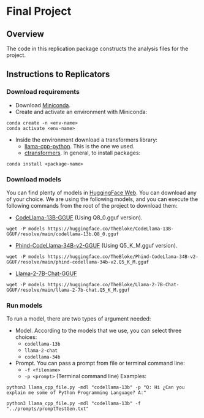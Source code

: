 # Final Project

## Overview

The code in this replication package constructs the analysis files for the project.

## Instructions to Replicators

### Download requirements
- Download [Miniconda](https://docs.anaconda.com/miniconda/).
- Create and activate an environment with Miniconda:
```
conda create -n <env-name>
conda activate <env-name>
```
- Inside the environment download a transformers library:
  - [llama-cpp-python](https://github.com/abetlen/llama-cpp-python). This is the one we used.
  - [ctransformers](https://github.com/marella/ctransformers).
In general, to install packages:
```
conda install <package-name>
```

### Download models

You can find plenty of models in [HuggingFace Web](https://huggingface.co/models). You can download any of your choice. We are using the following models, and you can execute the following commands from the root of the project to download them:
- [CodeLlama-13B-GGUF](https://huggingface.co/TheBloke/CodeLlama-13B-GGUF) (Using Q8_0.gguf version).
```
wget -P models https://huggingface.co/TheBloke/CodeLlama-13B-GGUF/resolve/main/codellama-13b.Q8_0.gguf
```

- [Phind-CodeLlama-34B-v2-GGUF](https://huggingface.co/TheBloke/Phind-CodeLlama-34B-v2-GGUF) (Using Q5_K_M.gguf version).
```
wget -P models https://huggingface.co/TheBloke/Phind-CodeLlama-34B-v2-GGUF/resolve/main/phind-codellama-34b-v2.Q5_K_M.gguf
```

- [Llama-2-7B-Chat-GGUF](https://huggingface.co/TheBloke/Llama-2-7B-Chat-GGUF)
```
wget -P models https://huggingface.co/TheBloke/Llama-2-7B-Chat-GGUF/resolve/main/llama-2-7b-chat.Q5_K_M.gguf
```

### Run models
To run a model, there are two types of argument needed:
- Model. According to the models that we use, you can select three choices:
  - `codellama-13b`
  - `llama-2-chat`
  - `codellama-34b` 
- Prompt. You can pass a prompt from file or terminal command line:
  - `-f <filename>`
  - `-p <prompt>` (Terminal command line) 
Examples:
```
python3 llama_cpp_file.py -mdl "codellama-13b" -p "Q: Hi ¿Can you explain me some of Python Programming Language? A:" 
```
```
python3 llama_cpp_file.py -mdl "codellama-13b" -f "../prompts/promptTestGen.txt"
```
